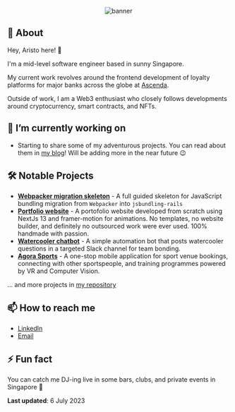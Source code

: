 <p align="center">
    <img
      alt="banner"
      src=https://cdn.hashnode.com/res/hashnode/image/upload/v1680416753088/BXvTFvbI4.png?w=1000&h=250&fit=crop&crop=entropy&auto=compress,format&format=webp"
    />
</p>

## 💬 About

Hey, Aristo here! 👋

I'm a mid-level software engineer based in sunny Singapore.

My current work revolves around the frontend development of loyalty platforms for major banks across the globe at [Ascenda](https://www.ascendaloyalty.com/).

Outside of work, I am a Web3 enthusiast who closely follows developments around cryptocurrency, smart contracts, and NFTs.

## 🔭 I’m currently working on

- Starting to share some of my adventurous projects. You can read about them in [my blog](https://blog.wilbertaristo.com)! Will be adding more in the near future 😉

## 🛠️ Notable Projects

- [**Webpacker migration skeleton**](https://blog.wilbertaristo.com/webpacker-to-jsbundling-rails-migration) - A full guided skeleton for JavaScript bundling migration from `Webpacker` into `jsbundling-rails`
- [**Portfolio website**](https://wilbertaristo.com) - A portofolio website developed from scratch using NextJs 13 and framer-motion for animations. No templates, no website builder, and definitely no outsourced work were ever used. 100% handmade with passion.
- [**Watercooler chatbot**](https://blog.wilbertaristo.com/homemade-watercooler-chat-bot) - A simple automation bot that posts watercooler questions in a targeted Slack channel for team bonding.
- [**Agora Sports**](https://capstone2021.sutd.edu.sg/projects/agora-sports) - A one-stop mobile application for sport venue bookings, connecting with other sportspeople, and training programmes powered by VR and Computer Vision.

... and more projects in [my repository](https://github.com/wilbertaristo?tab=repositories)

## 📫 How to reach me

- [LinkedIn](https://www.linkedin.com/in/wilbertaristo/)
- [Email](mailto:wilbert.aristo@hotmail.com)

## ⚡ Fun fact

You can catch me DJ-ing live in some bars, clubs, and private events in Singapore 🌴

**Last updated**: 6 July 2023
